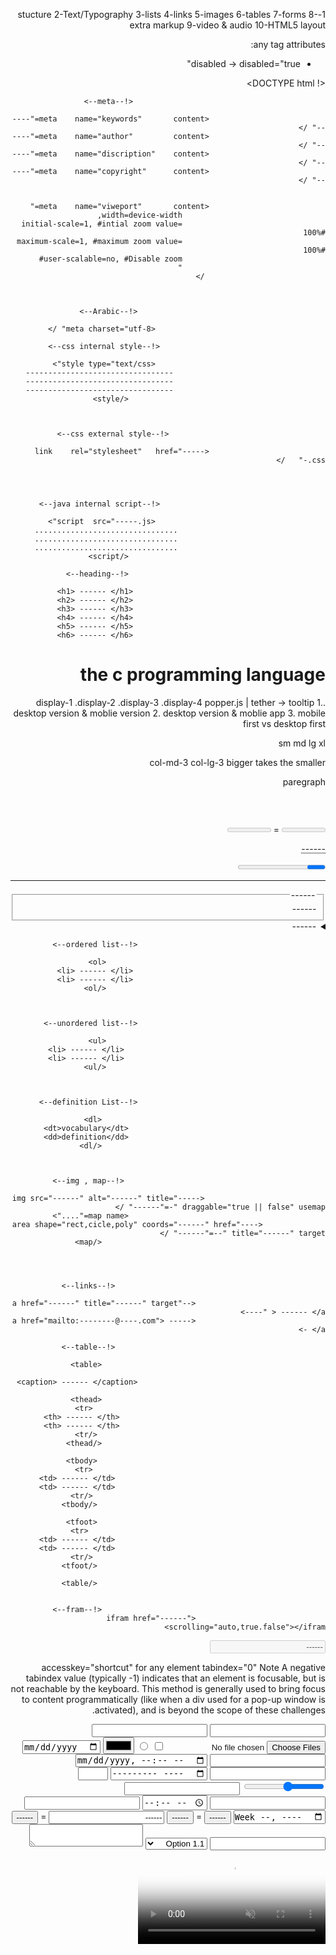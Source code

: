 ﻿
1-stucture
2-Text/Typography
3-lists
4-links
5-images
6-tables
7-forms
8-extra markup
9-video & audio
10-HTML5 layout




any tag attributes:
- disabled -> disabled="true"










<! DOCTYPE html>

<html dir="rtl">

<head>

<title>اسم الصفحة , وصفها , الكاتب</title>





                                               <!--meta-->

                              <meta    name="keywords"       content="------" />
                              <meta    name="author"         content="------" />
                              <meta    name="discription"    content="------" />
                              <meta    name="copyright"      content="------" />


                              <meta    name="viweport"       content="
                                    width=device-width, 
                                    initial-scale=1, #intial zoom value= 100%#
                                    maximum-scale=1, #maximum zoom value= 100%#
                                    user-scalable=no, #Disable zoom#
                                    "
                               />

 

                                              <!--Arabic-->

                                          <meta charset="utf-8" />




<base      src="------"      href="------"     target="------" />



                                         <!--css internal style-->

                                          <style type="text/css">
                                      ---------------------------------
                                      ---------------------------------
                                      ---------------------------------
                                                </style>



                                       <!--css external style-->

                              <link    rel="stylesheet"   href="------.css"   />


                                          

                                         <!--java internal script-->

                                          <script  src="-----.js">
                                     ................................
                                     ................................
                                     ................................
                                                </script>



</head>

<body>


                                                <!--heading-->

                                               <h1> ------ </h1>
                                               <h2> ------ </h2>
                                               <h3> ------ </h3>
                                               <h4> ------ </h4>
                                               <h5> ------ </h5>
                                               <h6> ------ </h6>
 <h1> the c programming language<small></small></h1>
.display-1
.display-2
.display-3
.display-4
popper.js | tether -> tooltip
1. desktop version & moblie version
2. desktop version & moblie app
3. mobile first vs desktop first

sm
md
lg
xl


col-md-3 col-lg-3 
bigger takes the smaller
<p>paregraph</p>

<br />

<blockquote></blockquote>

<pre></pre>

<mark></mark>

<meter value="----" min="---" max="---">------</meter>    =    <meter value="---">---</meter>


<abbr title="------"> ------ </abbr>

<multicol></multicol>


<progress></progress>

<hr size />


<fieldset>
<legend>------</legend>
------
</fieldset>


<details>
<summary> ------ </summary>
------
------
------
</details>

                                         

                                              <!--ordered list-->

                                                     <ol>
                                               <li> ------ </li>
                                               <li> ------ </li>
                                                     </ol>



                                              <!--unordered list-->

                                                     <ul>
                                                 <li> ------ </li>
                                                 <li> ------ </li>
                                                     </ul>



                                              <!--definition List-->

                                                      <dl>
                                                <dt>vocabulary</dt>
                                                <dd>definition</dd>
                                                      </dl>



                                                 <!--img , map-->

                               <img src="------" alt="------" title="------" draggable="true || false" usemap="------" />
                                                <map name="....">
                  <area shape="rect,cicle,poly" coords="------" href="------" title="------" target="------" />
                                                      </map>




                                                   <!--links-->

                                 <a href="------" title="------" target"------" > ------ </a>
                                 <a href="mailto:--------@----.com"> ------ </a>

                                                   <!--table-->

                                                      <table>

                                              <caption> ------ </caption>

                                                      <thead>
                                                        <tr>
                                                  <th> ------ </th>
                                                  <th> ------ </th>
                                                       </tr>
                                                      </thead>

                                                       <tbody>
                                                        <tr>
                                                   <td> ------ </td>
                                                   <td> ------ </td>
                                                        </tr>
                                                       </tbody>

                                                       <tfoot>
                                                         <tr>
                                                   <td> ------ </td>
                                                   <td> ------ </td>
                                                        </tr>
                                                       </tfoot>

                                                       </table>


                                                      <!--fram-->
                                 <ifram href="------" scrolling="auto,true.false"></ifram>



<!--form-->

<form action="------" method="------" target="------" enctype="" novalidate >
<input type="------" name="------" value="------"  placeholder="------"  maxleghth="------" max="------" min="------" step="------" pattern="" accept=".csv" required    autofocus disabled readonly novalidate multiple autocomplete="off" formaction="" formmethod="" formtarget="" formenctype="" formnovalidate />



accesskey="shortcut" for any element
tabindex="0"
Note
A negative tabindex value (typically -1) indicates that an element is focusable, but is not reachable by the keyboard. This method is generally used to bring focus to content programmatically (like when a div used for a pop-up window is activated), and is beyond the scope of these challenges.

<input    type="text" name="------" />
<input    type="password" name="------" />
<input    type="file" name="------"  multiple />
<input    type="checkbox" name="------" value="------" />
<input    type="radio" name="------" value="------" />
<input    type="color" name="------" />
<input    type="date" name="------" /> 
<input    type="datetime" name="------" />
<input    type="datetime-local" name="------" />
<input    type="email" name="------" />
<input    type="month" name="------" />
<input    type="number" name="------" min="1" max="5" />
<input    type="range" name="------" min="1" max="10" step="2" />
<input    type="search" name="------" />
<input    type="tel" name="------" />
<input    type="time" name="------" />
<input    type="url" name="------" />
<input    type="week" name="------" />
<input    type="submit" value="------" /> = <button type="submit">------</button>
<input    type="rest" value="------" /> = <button type="rest">------</button>

<input     list="------" />
<datalist  id="------">
<option    lable="------"    value="------" />
<option    lable="------"    value="------" />
<option    lable="------"    value="------" />
</datalist>


<select>
<optgroup label="Group 1">
<option>Option 1.1</option>
</optgroup> 
<optgroup label="Group 2">
<option>Option 2.1</option>
<option>Option 2.2</option>
</optgroup>
</select>


<textarea name="------" cols="------" rows="------" wrap=",off">  </textarea>


<!--video-->
<video src="------" hight="------" width="------" poster="------" loop="------"   controls     autoplay    muted />



<!--audio-->
<audio >
<video src="------" hight="------" width="------" poster="------" loop="------"   controls     autoplay    muted />
 
</body>


</html>

ampersand -> &
&lt; == ampersand + less + than + ;